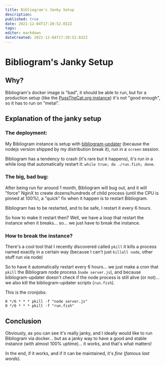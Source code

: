 ```yaml
---
title: Bibliogram's Janky Setup
description: 
published: true
date: 2021-12-04T17:20:52.032Z
tags: 
editor: markdown
dateCreated: 2021-12-04T17:20:52.032Z
---
```


# Bibliogram's Janky Setup

## Why?

Bibliogram's docker image is "bad", it should be able to run, but for a production setup (like the [PussTheCat.org instance](https://bibliogram.pussthecat.org/)) it's not "good enough", so it has to run on "metal".

## Explanation of the janky setup

### The deployment:

My Bibliogram instance is setup with [bibliogram-updater](https://git.sr.ht/~cadence/bibliogram-updater) (because the nodejs version shipped by my distribution break it), run in a `screen` session.

Bibliogram has a tendency to crash (it's rare but it happens), it's run in a while loop that automatically restart it: `while true; do ./run.fish; done`.

### The big, bad bug:

After being run for around 1 month, Bibliogram will bug out, and it will "force" NginX to create dozens/hundreds of child process (until the CPU is pinned at 100%), a "quick" fix when it happen is to restart Bibliogram.

Bibliogram has to be restarted, and to be safe, I restart it every 6 hours.


So how to make it restart then? Well, we have a loop that restart the instance when it breaks... so... we just have to break the instance.

### How to break the instance?

There's a cool tool that I recently discovered called `pkill` it kills a process named exactly in a certain way (because I can't just `killall node`, other stuff run via node)

So to have it automatically restart every 6 hours... we just make a cron that `pkill` the Bibliogram node process (`node server.js`), and because bibliogram-updater doesn't check if the node process is still alive (or not)... we also kill the bibliogram-updater scripts (`run.fish`).

This is the cronjobs:

```
0 */6 * * * pkill -f "node server.js"
0 */6 * * * pkill -f "run.fish"
```

## Conclusion

Obviously, as you can see it's really janky, and I ideally would like to run Bibliogram via docker... but as a janky way to have a good and stable instance (with almost 100% uptime)... it works, and that's what matters!

In the end, if it works, and if it can be maintained, it's *fine* (*famous last words*).
